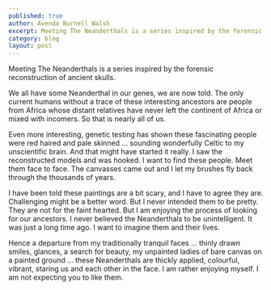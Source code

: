 ```yaml
---
published: true
author: Avenda Burnell Walsh
excerpt: Meeting The Neanderthals is a series inspired by the forensic reconstruction of ancient skulls.
category: blog
layout: post
---
```

Meeting The Neanderthals is a series inspired by the forensic reconstruction of ancient skulls.

We all have some Neanderthal in our genes, we are now told. The only current humans without a trace of these interesting ancestors are people from Africa whose distant relatives have never left the continent of Africa or mixed with incomers. So that is nearly all of us.

Even more interesting, genetic testing has shown these fascinating people were red haired and pale skinned ... sounding wonderfully Celtic to my unscientific brain. And that might have started it really. I saw the reconstructed models and was hooked. I want to find these people. Meet them face to face. The canvasses came out and I let my brushes fly back through the thousands of years.

I have been told these paintings are a bit scary, and I have to agree they are. Challenging might be a better word. But I never intended them to be pretty. They are not for the faint hearted. But I am enjoying the process of looking for our ancestors. I never believed the Neanderthals to be unintelligent. It was just a long time ago. I want to imagine them and their lives.

Hence a departure from my traditionally tranquil faces ... thinly drawn smiles, glances, a search for beauty, my unpainted ladies of bare canvas on a painted ground ... these Neanderthals are thickly applied, colourful, vibrant, staring us and each other in the face. I am rather enjoying myself. I am not expecting you to like them.
